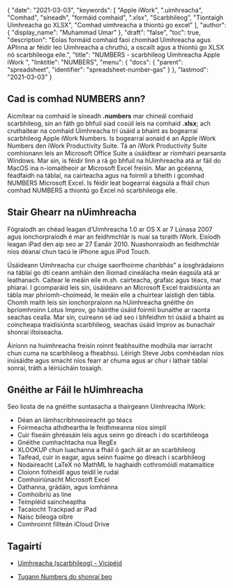{
  "date": "2021-03-03",
  "keywords": [
"Apple iWork",
".uimhreacha",
"Comhad",
"síneadh",
"formáid comhaid",
".xlsx",
"Scarbhileog",
"Tiontaigh Uimhreacha go XLSX",
"Comhad uimhreacha a thiontú go excel"
],
  "author": {
    "display_name": "Muhammad Umar"
},
  "draft": "false",
  "toc": true,
  "description": "Eolas formáid comhaid faoi chomhad Uimhreacha agus APInna ar féidir leo Uimhreacha a chruthú, a oscailt agus a thiontú go XLSX nó scarbhileoga eile.",
  "title": "NUMBERS - scarbhileog Uimhreacha Apple iWork ",
  "linktitle": "NUMBERS",
  "menu": {
    "docs": {
      "parent": "spreadsheet",
      "identifier": "spreadsheet-number-gas"
}
},
  "lastmod": "2021-03-03"
}

## Cad is comhad NUMBERS ann? ##

Aicmítear na comhaid le síneadh **.numbers** mar chineál comhaid scarbhileog, sin an fáth go bhfuil siad cosúil leis na comhaid **.xlsx**; ach cruthaítear na comhaid Uimhreacha trí úsáid a bhaint as bogearraí scarbhileog Apple iWork Numbers. Is bogearraí aonaid é an Apple iWork Numbers den iWork Productivity Suite. Tá an iWork Productivity Suite comhionann leis an Microsoft Office Suite a úsáidtear ar ríomhairí pearsanta Windows. Mar sin, is féidir linn a rá go bhfuil na hUimhreacha atá ar fáil do MacOS ina n-iomaitheoir ar Microsoft Excel freisin. Mar an gcéanna, féadfaidh na táblaí, na cairteacha agus na foirmlí a bheith i gcomhad NUMBERS Microsoft Excel. Is féidir leat bogearraí éagsúla a fháil chun comhad NUMBERS a thiontú go Excel nó scarbhileoga eile.


## Stair Ghearr na nUimhreacha ##

Fógraíodh an chéad leagan d’Uimhreacha 1.0 ar OS X ar 7 Lúnasa 2007 agus ionchorpraíodh é mar an feidhmchlár is nuaí sa tsraith iWork. Eisíodh leagan iPad den aip seo ar 27 Eanáir 2010. Nuashonraíodh an feidhmchlár níos déanaí chun tacú le iPhone agus iPod Touch.

Úsáideann Uimhreacha cur chuige saorfhoirme chanbhás” a íosghrádaíonn na táblaí go dtí ceann amháin den iliomad cineálacha meán éagsúla atá ar leathanach. Caitear le meáin eile m.sh. cairteacha, grafaic agus téacs, mar phiaraí. I gcomparáid leis sin, úsáideann an Microsoft Excel traidisiúnta an tábla mar phríomh-choimeád, le meáin eile a chuirtear laistigh den tábla. Chomh maith leis sin ionchorpraíonn na hUimhreacha gnéithe ón bpríomhroinn Lotus Improv, go háirithe úsáid foirmlí bunaithe ar raonta seachas cealla. Mar sin, cuireann sé iad seo i bhfeidhm trí úsáid a bhaint as coincheapa traidisiúnta scarbhileog, seachas úsáid Improv as bunachair shonraí iltoiseacha.

Áiríonn na huimhreacha freisin roinnt feabhsuithe modhúla mar iarracht chun cuma na scarbhileog a fheabhsú. Léirigh Steve Jobs comhéadan níos inúsáidte agus smacht níos fearr ar chuma agus ar chur i láthair táblaí sonraí, tráth a léiriúcháin tosaigh.

## Gnéithe ar Fáil le hUimhreacha ##
Seo liosta de na gnéithe suntasacha a thairgeann Uimhreacha IWork:

- Déan an lámhscríbhneoireacht go téacs
- Foirmeacha athdheartha le feidhmeanna níos simplí
- Cuir físeáin ghréasáin leis agus seinn go díreach i do scarbhileoga
- Gnéithe cumhachtacha nua RegEx
- XLOOKUP chun luachanna a fháil ó gach áit ar an scarbhileog
- Taifead, cuir in eagar, agus seinn fuaime go díreach i scarbhileog
- Nodaireacht LaTeX nó MathML le haghaidh cothromóidí matamaitice
- Cloíonn fotheidil agus teidil le rudaí
- Comhoiriúnacht Microsoft Excel
- Dathanna, grádáin, agus íomhánna
- Comhoibriú as líne
- Teimpléid saincheaptha
- Tacaíocht Trackpad ar iPad
- Naisc bileoga oibre
- Comhroinnt fillteán iCloud Drive


## Tagairtí ##

* [Uimhreacha (scarbhileog) - Vicipéid](https://ga.wikipedia.org/wiki/Numbers_ (scarbhileog))

* [Tugann Numbers do shonraí beo](https://www.apple.com/numbers/)



